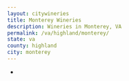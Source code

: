 ```yaml
---
layout: citywineries
title: Monterey Wineries
description: Wineries in Monterey, VA
permalink: /va/highland/monterey/
state: va
county: highland
city: monterey
---
```

-
